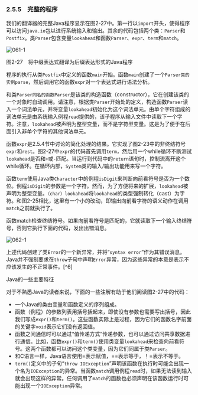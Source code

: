 ### 2.5.5　完整的程序

我们的翻译器的完整Java程序显示在图2-27中。第一行以`import`开头，使得程序可以访问`java.io`包以进行系统输入和输出。其余的代码包括两个类：`Parser`和`Postfix`。类`Parser`包含变量`lookahead`和函数`Parser`、`expr`、`term`和`match`。

![061-1](../Images/image04001.jpeg)

图2-27　将中缀表达式翻译为后缀表达形式的Java程序

程序的执行从类`Postfix`中定义的函数`main`开始。函数`main`创建了一个`Parser类的实例parse`，然后调用它的函数`expr`对一个表达式进行语法分析。

和类`Parser同名的函数Parser`是该类的构造函数（constructor），它在创建该类的一个对象时自动调用。请注意，根据类`Parser`开始处的定义，构造函数`Parser`读入一个词法单元，并将变量`lookahead`初始化为这个词法单元。由单个字符组成的词法单元是由系统输入例程`read`提供的，该子程序从输入文件中读取下一个字符。注意，`lookahead`被声明为整型变量，而不是字符型变量。这是为了便于在后面引入非单个字符的其他词法单元。

函数`expr`是2.5.4节中讨论的简化处理的结果。它实现了图2-23中的非终结符号`expr`和`rest`。图2-27中`expr`的代码首先调用`term`，然后用一个while循环不断测试`lookahead`是否和`+`或`-`匹配。当运行到代码中的`return`语句时，控制流离开这个while循环。在循环内部，`System`类的输入/输出功能用来写一个字符。

函数`term`使用Java类`Character`中的例程`isDigit`来判断向前看符号是否为一个数位。例程`isDigit`的参数是一个字符。然而，为了方便将来的扩展，`lookahead`被声明为整型变量。`（char）lookahead`将`lookahead`的类型强制转化（cast）为字符。和图2-25相比，这里有一个小的改动，即输出向前看字符的语义动作在调用`match`之前就执行了。

函数match检查终结符号。如果向前看符号是匹配的，它就读取下一个输入终结符号，否则它执行下面的代码，发出出错消息。

![062-1](../Images/image04002.jpeg)

上述代码创建了类`Error`的一个新异常，并将“`syntax error`”作为其错误消息。Java并不强制要求在`throw`子句中声明`Error`异常，因为这些异常的本意是表示不应该发生的不正常事件。[^6]

Java的一些主要特征

对于不熟悉Java的读者来说，下面的一些注解有助于他们阅读图2-27中的代码：

- 一个Java的类由变量和函数定义的序列组成。
- 函数（例程）的参数列表用括号括起来，即使没有参数也需要写出括号，因此我们写成`expr()`和`term()`。这些函数实际上是过程，因为它们的函数名字前面的关键字`void`表示它们没有返回值。
- 函数之间通信时可以通过“值传递方式”传递参数，也可以通过访问共享数据进行通信。比如，函数`expr()`和`term()`使用类变量`lookahead`来检查向前看符号。这两个函数都可以访问这个类变量，因为它们同属于类`Parser`。
- 和C语言一样，Java语言使用=表示赋值，==表示等于，！=表示不等于。
- `term()`定义中的子句“`throw IOException`”声明该函数在执行时可能会出现一个名为`IOException`的异常。当函数`match`调用例程`read`时，如果无法读到输入就会出现这样的异常。任何调用了`match`的函数也必须声明在该函数运行时可能出现一个`IOException`异常。